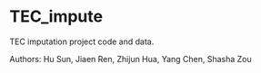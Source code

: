 # TEC_impute
TEC imputation project code and data.

Authors: Hu Sun, Jiaen Ren, Zhijun Hua, Yang Chen, Shasha Zou

